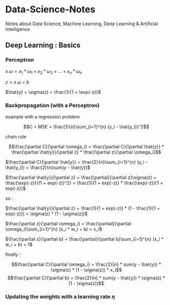 # Data-Science-Notes
Notes about Data Science, Machine Learning, Deep Learning &amp; Artificial Intelligence

## Deep Learning : Basics

### Perceptron

$x.\omega = x_1*\omega_1 + x_2*\omega_2 + \dots + x_n*\omega_n$

$z = x.\omega + b$

$\hat{y} = \sigma(z) = \frac{1}{1 + \exp(-z)}$

### Backpropagation (with a Perceptron)

example with a regression problem 

$$C = MSE = \frac{1}{n}\sum_{i=1}^{n} (y_i - \hat{y_i})^2$$

chain rule

$$\frac{\partial C}{\partial \omega_i} = \frac{\partial C}{\partial \hat{y}} * \frac{\partial \hat{y}}{\partial z} * \frac{\partial z}{\partial \omega_i}$$

$\frac{\partial C}{\partial \hat{y}} = \frac{2}{n}\sum_{i=1}^{n} (y_i - \hat{y_i}) = \frac{2}{n}sum(y - \hat{y})$

$\frac{\partial \hat{y}}{\partial z} = \frac{\partial}{\partial z}\sigma(z) = \frac{\exp(-z)}{(1 + exp(-z))^2} = \frac{1}{1 + exp(-z)} * \frac{\exp(-z)}{1 + exp(-z)}$

so :

$\frac{\partial \hat{y}}{\partial z} = \frac{1}{1 + exp(-z)} * (1 - \frac{1}{1 + exp(-z)}) = \sigma(z) * (1 - \sigma(z))$

$\frac{\partial z}{\partial \omega_i} = \frac{\partial}{\partial \omega_i}\sum_{i=1}^{n} (x_i * w_i + b) = x_i$

$\frac{\partial z}{\partial b} = \frac{\partial}{\partial b}\sum_{i=1}^{n} (x_i * w_i + b) = 1$

finally :

$$\frac{\partial C}{\partial \omega_i} = \frac{2}{n} * sum(y - \hat{y}) * \sigma(z) * (1 - \sigma(z)) * x_i$$
$$\frac{\partial C}{\partial b} = \frac{2}{n} * sum(y - \hat{y}) * \sigma(z) * (1 - \sigma(z))$$ 

### Updating the weights with a learning rate $\eta$
